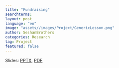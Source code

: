 ```yaml
---
title: "Fundraising"
searchterms:
layout: post
language: "en"
image: "assets//images/Project/GenericLesson.png"
author: SeshanBrothers
categories: Research
tag: Project
featured: false
---
```


Slides:
 <a href="/translations/en-us/TeamManagement/Fundraising.pptx">PPTX</a>,
 <a href="/translations/en-us/TeamManagement/Fundraising.pdf">PDF</a>
